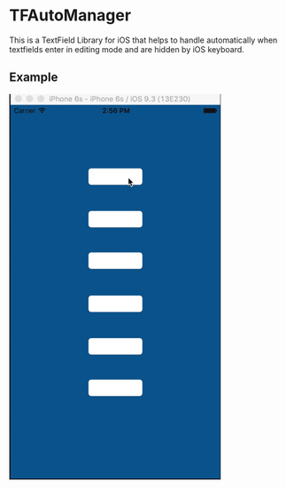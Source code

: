# TFAutoManager
This is a TextField Library for iOS that helps to handle automatically when textfields enter in editing mode and are hidden by iOS keyboard. 

## Example
![Example GIF](https://github.com/nicolasanjoran/TFAutoManager/raw/master/showcase.gif)

